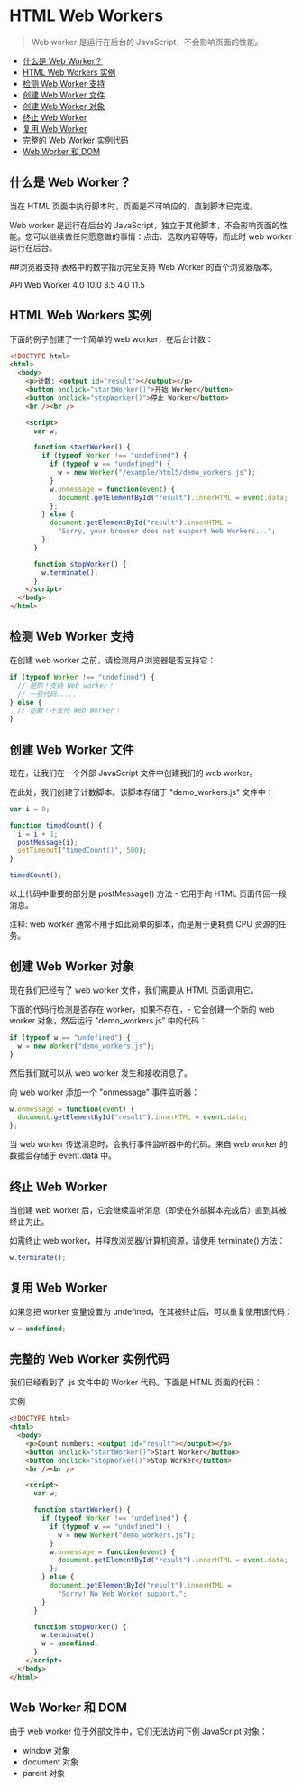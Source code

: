 # HTML Web Workers

> Web worker 是运行在后台的 JavaScript，不会影响页面的性能。

- [什么是 Web Worker？](#%e4%bb%80%e4%b9%88%e6%98%af-web-worker)
- [HTML Web Workers 实例](#html-web-workers-%e5%ae%9e%e4%be%8b)
- [检测 Web Worker 支持](#%e6%a3%80%e6%b5%8b-web-worker-%e6%94%af%e6%8c%81)
- [创建 Web Worker 文件](#%e5%88%9b%e5%bb%ba-web-worker-%e6%96%87%e4%bb%b6)
- [创建 Web Worker 对象](#%e5%88%9b%e5%bb%ba-web-worker-%e5%af%b9%e8%b1%a1)
- [终止 Web Worker](#%e7%bb%88%e6%ad%a2-web-worker)
- [复用 Web Worker](#%e5%a4%8d%e7%94%a8-web-worker)
- [完整的 Web Worker 实例代码](#%e5%ae%8c%e6%95%b4%e7%9a%84-web-worker-%e5%ae%9e%e4%be%8b%e4%bb%a3%e7%a0%81)
- [Web Worker 和 DOM](#web-worker-%e5%92%8c-dom)

## 什么是 Web Worker？

当在 HTML 页面中执行脚本时，页面是不可响应的，直到脚本已完成。

Web worker 是运行在后台的 JavaScript，独立于其他脚本，不会影响页面的性能。您可以继续做任何愿意做的事情：点击、选取内容等等，而此时 web worker 运行在后台。

##浏览器支持
表格中的数字指示完全支持 Web Worker 的首个浏览器版本。

API
Web Worker 4.0 10.0 3.5 4.0 11.5

## HTML Web Workers 实例

下面的例子创建了一个简单的 web worker，在后台计数：

```html
<!DOCTYPE html>
<html>
  <body>
    <p>计数: <output id="result"></output></p>
    <button onclick="startWorker()">开始 Worker</button>
    <button onclick="stopWorker()">停止 Worker</button>
    <br /><br />

    <script>
      var w;

      function startWorker() {
        if (typeof Worker !== "undefined") {
          if (typeof w == "undefined") {
            w = new Worker("/example/html5/demo_workers.js");
          }
          w.onmessage = function(event) {
            document.getElementById("result").innerHTML = event.data;
          };
        } else {
          document.getElementById("result").innerHTML =
            "Sorry, your browser does not support Web Workers...";
        }
      }

      function stopWorker() {
        w.terminate();
      }
    </script>
  </body>
</html>
```

## 检测 Web Worker 支持

在创建 web worker 之前，请检测用户浏览器是否支持它：

```js
if (typeof Worker !== "undefined") {
  // 是的！支持 Web worker！
  // 一些代码.....
} else {
  // 抱歉！不支持 Web Worker！
}
```

## 创建 Web Worker 文件

现在，让我们在一个外部 JavaScript 文件中创建我们的 web worker。

在此处，我们创建了计数脚本。该脚本存储于 "demo_workers.js" 文件中：

```js
var i = 0;

function timedCount() {
  i = i + 1;
  postMessage(i);
  setTimeout("timedCount()", 500);
}

timedCount();
```

以上代码中重要的部分是 postMessage() 方法 - 它用于向 HTML 页面传回一段消息。

注释: web worker 通常不用于如此简单的脚本，而是用于更耗费 CPU 资源的任务。

## 创建 Web Worker 对象

现在我们已经有了 web worker 文件，我们需要从 HTML 页面调用它。

下面的代码行检测是否存在 worker，如果不存在，- 它会创建一个新的 web worker 对象，然后运行 "demo_workers.js" 中的代码：

```js
if (typeof w == "undefined") {
  w = new Worker("demo_workers.js");
}
```

然后我们就可以从 web worker 发生和接收消息了。

向 web worker 添加一个 "onmessage" 事件监听器：

```js
w.onmessage = function(event) {
  document.getElementById("result").innerHTML = event.data;
};
```

当 web worker 传送消息时，会执行事件监听器中的代码。来自 web worker 的数据会存储于 event.data 中。

## 终止 Web Worker

当创建 web worker 后，它会继续监听消息（即使在外部脚本完成后）直到其被终止为止。

如需终止 web worker，并释放浏览器/计算机资源，请使用 terminate() 方法：

```js
w.terminate();
```

## 复用 Web Worker

如果您把 worker 变量设置为 undefined，在其被终止后，可以重复使用该代码：

```js
w = undefined;
```

## 完整的 Web Worker 实例代码

我们已经看到了 .js 文件中的 Worker 代码。下面是 HTML 页面的代码：

实例

```html
<!DOCTYPE html>
<html>
  <body>
    <p>Count numbers: <output id="result"></output></p>
    <button onclick="startWorker()">Start Worker</button>
    <button onclick="stopWorker()">Stop Worker</button>
    <br /><br />

    <script>
      var w;

      function startWorker() {
        if (typeof Worker !== "undefined") {
          if (typeof w == "undefined") {
            w = new Worker("demo_workers.js");
          }
          w.onmessage = function(event) {
            document.getElementById("result").innerHTML = event.data;
          };
        } else {
          document.getElementById("result").innerHTML =
            "Sorry! No Web Worker support.";
        }
      }

      function stopWorker() {
        w.terminate();
        w = undefined;
      }
    </script>
  </body>
</html>
```

## Web Worker 和 DOM

由于 web worker 位于外部文件中，它们无法访问下例 JavaScript 对象：

- window 对象
- document 对象
- parent 对象
